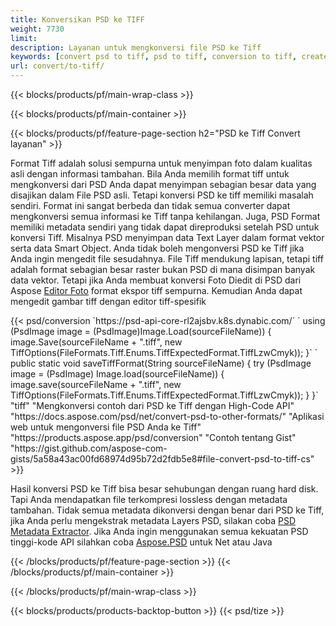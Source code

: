 ```yaml
---
title: Konversikan PSD ke TIFF
weight: 7730
limit: 
description: Layanan untuk mengkonversi file PSD ke Tiff
keywords: [convert psd to tiff, psd to tiff, conversion to tiff, create tiff from psd, print psd as tiff]
url: convert/to-tiff/
---
```


{{< blocks/products/pf/main-wrap-class >}}

{{< blocks/products/pf/main-container >}}

{{< blocks/products/pf/feature-page-section h2="PSD ke Tiff Convert layanan" >}}
<p>Format Tiff adalah solusi sempurna untuk menyimpan foto dalam kualitas asli dengan informasi tambahan. Bila Anda memilih format tiff untuk mengkonversi dari PSD Anda dapat menyimpan sebagian besar data yang disajikan dalam File PSD asli. Tetapi konversi PSD ke tiff memiliki masalah sendiri. Format ini sangat berbeda dan tidak semua converter dapat mengkonversi semua informasi ke Tiff tanpa kehilangan. Juga, PSD Format memiliki metadata sendiri yang tidak dapat direproduksi setelah PSD untuk konversi Tiff. Misalnya PSD menyimpan data Text Layer dalam format vektor serta data Smart Object. Anda tidak boleh mengonversi PSD ke Tiff jika Anda ingin mengedit file sesudahnya. File Tiff mendukung lapisan, tetapi tiff adalah format sebagian besar raster bukan PSD di mana disimpan banyak data vektor. Tetapi jika Anda membuat konversi Foto Diedit di PSD dari Aspose <a href="https://products.aspose.app/psd/photo-editor">Editor Foto</a> format ekspor tiff sempurna. Kemudian Anda dapat mengedit gambar tiff dengan editor tiff-spesifik</p>
{{< psd/conversion `https://psd-api-core-rl2ajsbv.k8s.dynabic.com/` 
`    using (PsdImage image = (PsdImage)Image.Load(sourceFileName))
    {
        image.Save(sourceFileName + ".tiff", new TiffOptions(FileFormats.Tiff.Enums.TiffExpectedFormat.TiffLzwCmyk));
    }` 
`     public static void saveTiffFormat(String sourceFileName) {
        try (PsdImage image = (PsdImage) Image.load(sourceFileName)) {
            image.save(sourceFileName + ".tiff", new TiffOptions(FileFormats.Tiff.Enums.TiffExpectedFormat.TiffLzwCmyk));
        }
    }` 
	"tiff" 
"Mengkonversi contoh dari PSD ke Tiff dengan High-Code API"  "https://docs.aspose.com/psd/net/convert-psd-to-other-formats/" 
"Aplikasi web untuk mengonversi file PSD Anda ke Tiff" "https://products.aspose.app/psd/conversion" 
"Contoh tentang Gist" "https://gist.github.com/aspose-com-gists/5a58a43ac00fd68974d95b72d2fdb5e8#file-convert-psd-to-tiff-cs" >}}
<p>Hasil konversi PSD ke Tiff bisa besar sehubungan dengan ruang hard disk. Tapi Anda mendapatkan file terkompresi lossless dengan metadata tambahan. Tidak semua metadata dikonversi dengan benar dari PSD ke Tiff, jika Anda perlu mengekstrak metadata Layers PSD, silakan coba <a href="https://products.aspose.app/psd/metadata">PSD Metadata Extractor</a>. Jika Anda ingin menggunakan semua kekuatan PSD tinggi-kode API silahkan coba <a href="/psd">Aspose.PSD</a> untuk Net atau Java</p>
{{< /blocks/products/pf/feature-page-section >}}
{{< /blocks/products/pf/main-container >}}


{{< /blocks/products/pf/main-wrap-class >}}

{{< blocks/products/products-backtop-button >}}
{{< psd/tize >}}

